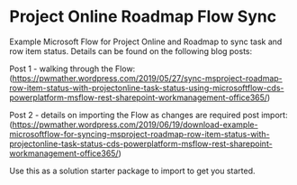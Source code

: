 # Project Online Roadmap Flow Sync
Example Microsoft Flow for Project Online and Roadmap to sync task and row item status. Details can be found on the following blog posts:

Post 1 - walking through the Flow: (https://pwmather.wordpress.com/2019/05/27/sync-msproject-roadmap-row-item-status-with-projectonline-task-status-using-microsoftflow-cds-powerplatform-msflow-rest-sharepoint-workmanagement-office365/)

Post 2 - details on importing the Flow as changes are required post import: (https://pwmather.wordpress.com/2019/06/19/download-example-microsoftflow-for-syncing-msproject-roadmap-row-item-status-with-projectonline-task-status-cds-powerplatform-msflow-rest-sharepoint-workmanagement-office365/)

Use this as a solution starter package to import to get you started.
